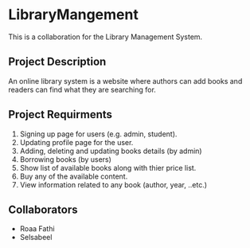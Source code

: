 # LibraryMangement
This is a collaboration for the Library Management System.

## Project Description
An online library system is a website where authors can add books and readers can find what they are searching for.

## Project Requirments 
1. Signing up page for users (e.g. admin, student).
2. Updating profile page for the user.
3. Adding, deleting and updating books details (by admin)
4. Borrowing books (by users)
5. Show list of available books along with thier price list.
6. Buy any of the available content.
7. View information related to any book (author, year, ..etc.)
   

## Collaborators
- Roaa Fathi
- Selsabeel 
